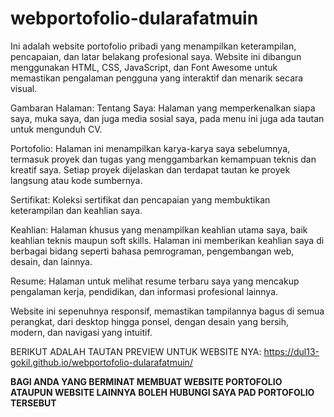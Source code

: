# webportofolio-dularafatmuin
Ini adalah website portofolio pribadi yang menampilkan keterampilan, pencapaian, dan latar belakang profesional saya. Website ini dibangun menggunakan HTML, CSS, JavaScript, dan Font Awesome untuk memastikan pengalaman pengguna yang interaktif dan menarik secara visual.

Gambaran Halaman:
  Tentang Saya: Halaman yang memperkenalkan siapa saya, muka saya, dan juga media sosial saya, pada menu ini juga ada tautan untuk mengunduh CV.
  
  Portofolio: Halaman ini menampilkan karya-karya saya sebelumnya, termasuk proyek dan tugas yang menggambarkan kemampuan teknis dan kreatif saya. Setiap proyek dijelaskan dan terdapat tautan ke proyek langsung atau kode sumbernya.
  
  Sertifikat: Koleksi sertifikat dan pencapaian yang membuktikan keterampilan dan keahlian saya.
  
  Keahlian: Halaman khusus yang menampilkan keahlian utama saya, baik keahlian teknis maupun soft skills. Halaman ini memberikan keahlian saya di berbagai bidang seperti bahasa pemrograman, pengembangan web,          desain, dan lainnya.
  
  Resume: Halaman untuk melihat resume terbaru saya yang mencakup pengalaman kerja, pendidikan, dan informasi profesional lainnya.

Website ini sepenuhnya responsif, memastikan tampilannya bagus di semua perangkat, dari desktop hingga ponsel, dengan desain yang bersih, modern, dan navigasi yang intuitif.

BERIKUT ADALAH TAUTAN PREVIEW UNTUK WEBSITE NYA: https://dul13-gokil.github.io/webportofolio-dularafatmuin/

**BAGI ANDA YANG BERMINAT MEMBUAT WEBSITE PORTOFOLIO ATAUPUN WEBSITE LAINNYA BOLEH HUBUNGI SAYA PAD PORTOFOLIO TERSEBUT**
